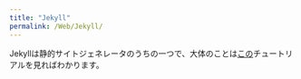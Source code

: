 ```yaml
---
title: "Jekyll"
permalink: /Web/Jekyll/
---
```

Jekyllは静的サイトジェネレータのうちの一つで、大体のことは[この](https://jekyllrb.com/docs/)チュートリアルを見ればわかります。